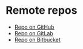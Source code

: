 # Remote repos
- [Repo on GitHub](https://github.com/towerofglass/task03)
- [Repo on GitLab](https://gitlab.com/towerofglass/task03)
- [Repo on Bitbucket](https://bitbucket.org/towerofglass/task03)

